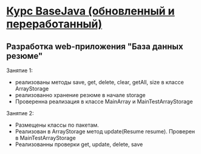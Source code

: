 # [Курс BaseJava (обновленный и переработанный)](http://javaops.ru/reg/basejava)

## Разработка web-приложения "База данных резюме"

Занятие 1:

* реализованы методы save, get, delete, clear, getAll, size в классе ArrayStorage
* реализованно хранение резюме в начале storage
* Проверенна реализация в классе MainArray и MainTestArrayStorage

Занятие 2:

* Размещены классы по пакетам.
* Реализован в ArrayStorage метод update(Resume resume). Проверен в MainTestArrayStorage
* Реализованны проверки get, update, delete, save 